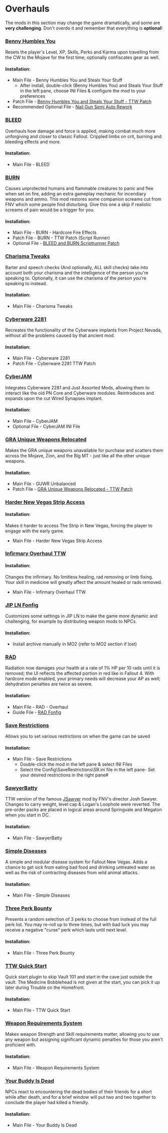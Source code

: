 ﻿# Overhauls

The mods in this section may change the game dramatically, and some are **very challenging**. Don't overdo it and remember that everything is **optional**!

### [Benny Humbles You](https://www.nexusmods.com/newvegas/mods/71112)
Resets the player's Level, XP, Skills, Perks and Karma upon travelling from the CW to the Mojave for the first time; optionally confiscates gear as well.
#### Installation:
* Main File - Benny Humbles You and Steals Your Stuff
  - After install, double-click (Benny Humbles You) and Steals Your Stuff in the left pane, choose INI Files & configure the mod to your preferences
* Patch File - [Benny Humbles You and Steals Your Stuff - TTW Patch](https://www.nexusmods.com/newvegas/mods/77945)
* Recommended Optional File - [Nail Gun Semi Auto Rework](https://www.nexusmods.com/newvegas/mods/74465)

### [BLEED](https://www.nexusmods.com/newvegas/mods/61141)
Overhauls how damage and force is applied, making combat much more unforgiving and closer to classic Fallout. Crippled limbs on crit, burning and bleeding effects and more.
#### Installation:
* Main File - BLEED

### [BURN](https://www.nexusmods.com/newvegas/mods/76060)
Causes unprotected humans and flammable creatures to panic and flee when set on fire, adding an extra gameplay mechanic for incendiary weapons and ammo. This mod restores some companion screams cut from FNV which some people find disturbing. Give this one a skip if realistic screams of pain would be a trigger for you.
#### Installation:
* Main File - BURN - Hardcore Fire Effects
* Patch File - BURN - TTW Patch (Script Runner)
* Optional File - [BLEED and BURN Scriptrunner Patch](https://www.nexusmods.com/newvegas/mods/76489)

### [Charisma Tweaks](https://www.nexusmods.com/newvegas/mods/71310)
Barter and speech checks (And optionally, ALL skill checks) take into account both your charisma and the intelligence of the person you're speaking to. Optionally, it can use the charisma of the person you're speaking to instead.
#### Installation:
* Main File - Charisma Tweaks

### [Cyberware 2281](https://eddoursul.win/mods/cyberware-2281/)
Recreates the functionality of the Cyberware implants from Project Nevada, without all the problems caused by that ancient mod.
#### Installation:
* Main File - Cyberware 2281
* Patch File - Cyberware 2281 TTW Patch

### [CyberJAM](https://www.nexusmods.com/newvegas/mods/74655)
Integrates Cyberware 2281 and Just Assorted Mods, allowing them to interact like the old PN Core and Cyberware modules. Reintroduces and expands upon the cut Wired Synapses implant.
#### Installation:
* Main File - CyberJAM 
* Optional File - CyberJAM INI File

### [GRA Unique Weapons Relocated](https://www.nexusmods.com/newvegas/mods/68153)
Makes the GRA unique weapons unavailable for purchase and scatters them across the Mojave, Zion, and the Big MT - just like all the other unique weapons.
#### Installation:
* Main File - GUWR Unbalanced 
* Patch File - [GRA Unique Weapons Relocated - TTW Patch](https://www.nexusmods.com/newvegas/mods/77945)

### [Harder New Vegas Strip Access](https://www.nexusmods.com/newvegas/mods/71643)
#### Installation:
Makes it harder to access The Strip in New Vegas, forcing the player to engage with the early game.
* Main File - Harder New Vegas Strip Access

### [Infirmary Overhaul TTW](https://www.nexusmods.com/newvegas/mods/73435)
#### Installation:
Changes the infirmary. No limitless healing, rad removing or limb fixing. Your skill in medicine will greatly affect the amount healed or rads removed. 
* Main File - Infirmary Overhaul TTW

### [JIP LN Fonfig](./dl/JIP%20LN%20Fonfig.7z)
Customizes some settings in JIP LN to make the game more dynamic and challenging, for example by distributing weapon mods to NPCs.
#### Installation:
* Install archive manually in MO2 (refer to MO2 section if lost)

### [RAD](https://www.nexusmods.com/newvegas/mods/71541)
Radiation now damages your health at a rate of 1% HP per 10 rads until it is removed; the UI reflects the affected portion in red like in Fallout 4. With hardcore mode enabled, your primary needs will decrease your AP as well; dehydration penalties are twice as severe.
#### Installation:
* Main File - RAD - Overhaul 
* Guide File - [RAD Fonfig](./dl/RAD%20Fonfig.7z)

### [Save Restrictions](https://www.nexusmods.com/newvegas/mods/72672)
Allows you to set various restrictions on when the game can be saved
#### Installation:
* Main File - Save Restrictions 
  - Double-click the mod in the left pane & select INI Files 
  - Select the Config\SaveRestrictions\SR.ini file in the left pane- Set your desired restrictions in the right pane# 

### [SawyerBatty](https://www.nexusmods.com/newvegas/mods/75598)
TTW version of the famous [JSawyer](https://fallout-archive.fandom.com/wiki/JSawyer#Main_features) mod by FNV's director Josh Sawyer. Changes to carry weight, level cap & Logan's Loophole were reverted. The pre-order packs are placed in logical areas around Springvale and Megaton when you start in DC.
#### Installation:
* Main File - SawyerBatty

### [Simple Diseases](https://www.nexusmods.com/newvegas/mods/74802)
A simple and modular disease system for Fallout New Vegas. Adds a chance to get sick from eating bad food and drinking untreated water as well as the risk of contracting diseases from wild animal attacks. 
#### Installation:
* Main File - Simple Diseases

### [Three Perk Bounty](https://www.nexusmods.com/newvegas/mods/77783)
Presents a random selection of 3 perks to choose from instead of the full perk list. You may re-roll up to three times, but with bad luck you may receive a negative "curse" perk which lasts until next level.
#### Installation:
* Main File - Three Perk Bounty

### [TTW Quick Start](https://www.nexusmods.com/newvegas/mods/65937)
Quick start plugin to skip Vault 101 and start in the cave just outside the vault. The Medicine Bobblehead is not given at the start, you can pick it up later during Trouble on the Homefront.
#### Installation:
* Main File - TTW Quick Start 

### [Weapon Requirements System](https://www.nexusmods.com/newvegas/mods/69161)
Makes weapon Strength and Skill requirements matter, allowing you to use any weapon but assigning significant dynamic penalties for those you aren't proficient with.
#### Installation:
* Main File - Weapon Requirements System

### [Your Buddy Is Dead](https://www.nexusmods.com/newvegas/mods/79635)
NPCs react to encountering the dead bodies of their friends for a short while after death, and for a brief window will put two and two together to conclude the player had killed a friendly.
#### Installation:
* Main File - Your Buddy Is Dead

